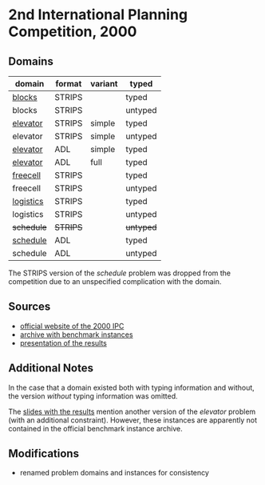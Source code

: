 # 2nd International Planning Competition, 2000

## Domains

| domain | format | variant | typed |
|--------|--------|---------|-------|
| [blocks](blocks-strips) | STRIPS |  | typed |
| blocks | STRIPS |  | untyped |
| [elevator](elevator-strips-simple) | STRIPS | simple | typed |
| elevator | STRIPS | simple | untyped |
| [elevator](elevator-adl-simple) | ADL | simple | typed |
| [elevator](elevator-adl-full) | ADL | full | typed |
| [freecell](freecell-strips) | STRIPS |  | typed |
| freecell | STRIPS |  | untyped |
| [logistics](logistics-strips) | STRIPS |  | typed |
| logistics | STRIPS |  | untyped |
| ~~schedule~~ | ~~STRIPS~~ |  | ~~untyped~~ |
| [schedule](schedule-adl) | ADL |  | typed |
| schedule | ADL |  | untyped |

The STRIPS version of the *schedule* problem was dropped from the competition due to an unspecified complication with the domain.

## Sources

* [official website of the 2000 IPC][1]
* [archive with benchmark instances][2]
* [presentation of the results][3]

## Additional Notes

In the case that a domain existed both with typing information and without, the version *without* typing information was omitted.

The [slides with the results][3] mention another version of the *elevator* problem (with an additional constraint).
However, these instances are apparently not contained in the official benchmark instance archive.

## Modifications

* renamed problem domains and instances for consistency




[1]:http://ipc00.icaps-conference.org/
[2]:http://ipc00.icaps-conference.org/aips-2000datafiles.tgz
[3]:http://ipc00.icaps-conference.org/SelfContainedAIPS-2000.ppt
